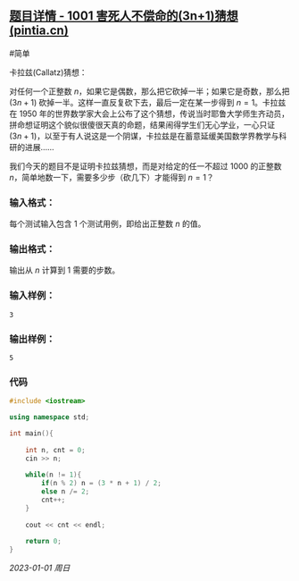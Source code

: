 ## [题目详情 - 1001 害死人不偿命的(3n+1)猜想 (pintia.cn)](https://pintia.cn/problem-sets/994805260223102976/exam/problems/994805325918486528)

#简单

卡拉兹(Callatz)猜想：

对任何一个正整数 $n$，如果它是偶数，那么把它砍掉一半；如果它是奇数，那么把 $(3n+1)$ 砍掉一半。这样一直反复砍下去，最后一定在某一步得到 $n=1$。卡拉兹在 1950 年的世界数学家大会上公布了这个猜想，传说当时耶鲁大学师生齐动员，拼命想证明这个貌似很傻很天真的命题，结果闹得学生们无心学业，一心只证 $(3n+1)$，以至于有人说这是一个阴谋，卡拉兹是在蓄意延缓美国数学界教学与科研的进展……

我们今天的题目不是证明卡拉兹猜想，而是对给定的任一不超过 $1000$ 的正整数 $n$，简单地数一下，需要多少步（砍几下）才能得到 $n=1$？

### 输入格式：

每个测试输入包含 $1$ 个测试用例，即给出正整数 $n$ 的值。

### 输出格式：

输出从 $n$ 计算到 $1$ 需要的步数。

### 输入样例：

```in
3
```

### 输出样例：

```out
5
```

### 代码

```cpp
#include <iostream>

using namespace std;

int main(){
    
    int n, cnt = 0;
    cin >> n;
    
    while(n != 1){
        if(n % 2) n = (3 * n + 1) / 2;
        else n /= 2;
        cnt++;
    }
    
    cout << cnt << endl;
    
    return 0;
}
```




*2023-01-01 周日*